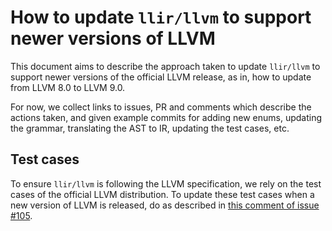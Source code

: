 # How to update `llir/llvm` to support newer versions of LLVM

This document aims to describe the approach taken to update `llir/llvm` to support newer versions of the official LLVM release, as in, how to update from LLVM 8.0 to LLVM 9.0.

For now, we collect links to issues, PR and comments which describe the actions taken, and given example commits for adding new enums, updating the grammar, translating the AST to IR, updating the test cases, etc.

## Test cases

To ensure `llir/llvm` is following the LLVM specification, we rely on the test cases of the official LLVM distribution. To update these test cases when a new version of LLVM is released, do as described in [this comment of issue #105](https://github.com/llir/llvm/issues/105#issuecomment-548619916).
